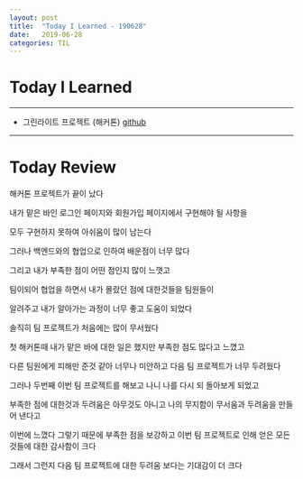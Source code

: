 ```yaml
---
layout: post
title:  "Today I Learned - 190628"
date:   2019-06-28
categories: TIL
---
```


# Today I Learned

---

- 그린라이트 프로젝트 (해커톤) [github](https://github.com/VincentGeranium/GreenLight)

---

# Today Review

해커톤 프로젝트가 끝이 났다

내가 맡은 바인 로그인 페이지와 회원가입 페이지에서 구현해야 될 사항을

모두 구현하지 못하여 아쉬움이 많이 남는다

그러나 백엔드와의 협업으로 인하여 배운점이 너무 많다

그리고 내가 부족한 점이 어떤 점인지 많이 느꼇고

팀이되어 협업을 하면서 내가 몰랐던 점에 대한것들을 팀원들이

알려주고 내가 알아가는 과정이 너무 좋고 도움이 되었다

솔직히 팀 프로젝트가 처음에는 많이 무서웠다

첫 해커톤때 내가 맡은 바에 대한 일은 했지만 부족한 점도 많다고 느꼈고

다른 팀원에게 피해만 준것 같아 너무나 미안하고 다음 팀 프로젝트가 너무 두려웠다

그러나 두번째 이번 팀 프로젝트를 해보고 나니 나를 다시 되 돌아보게 되었고

부족한 점에 대한것과 두려움은 아무것도 아니고 나의 무지함이 무서움과 두려움을 만들어 낸다고

이번에 느꼈다 그렇기 때문에 부족한 점을 보강하고 이번 팀 프로젝트로 인해 얻은 모든것들에 대한 감사함이 크다

그래서 그런지 다음 팀 프로젝트에 대한 두려움 보다는 기대감이 더 크다
